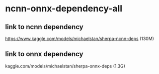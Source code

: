 # ncnn-onnx-dependency-all
## link to ncnn dependency
https://www.kaggle.com/models/michaelstan/sherpa-ncnn-deps
(130M)
## link to onnx dependency
kaggle.com/models/michaelstan/sherpa-onnx-deps
(1.3G)
